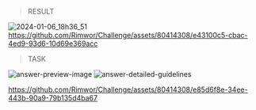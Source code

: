 > RESULT

![2024-01-06_18h36_51](https://github.com/Rimwor/Challenge/assets/80414308/af9f3988-9099-4fdf-8cdb-accf9b98a4ae)
https://github.com/Rimwor/Challenge/assets/80414308/e43100c5-cbac-4ed9-93d6-10d69e369acc

> TASK

![answer-preview-image](https://github.com/Rimwor/Challenge/assets/80414308/a2b0ee46-f30e-4e2b-96ed-455670315836)
![answer-detailed-guidelines](https://github.com/Rimwor/Challenge/assets/80414308/98a66ef3-b857-4815-b284-b62249c08c02)


https://github.com/Rimwor/Challenge/assets/80414308/e85d6f8e-34ee-443b-90a9-79b135d4ba67
